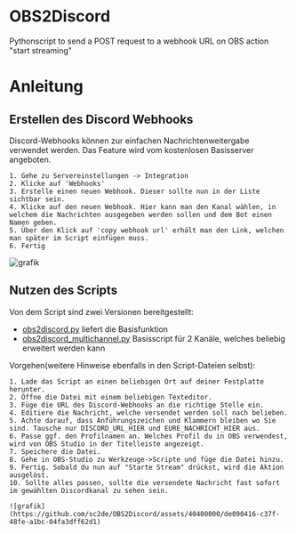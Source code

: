 # OBS2Discord
Pythonscript to send a POST request to a webhook URL on OBS action "start streaming"

# Anleitung

## Erstellen des Discord Webhooks

Discord-Webhooks können zur einfachen Nachrichtenweitergabe verwendet werden. Das Feature wird vom kostenlosen Basisserver angeboten.

    1. Gehe zu Servereinstellungen -> Integration
    2. Klicke auf 'Webhooks'
    3. Erstelle einen neuen Webhook. Dieser sollte nun in der Liste sichtbar sein.
    4. Klicke auf den neuen Webhook. Hier kann man den Kanal wählen, in welchem die Nachrichten ausgegeben werden sollen und dem Bot einen Namen geben.
    5. Über den Klick auf 'copy webhook url' erhält man den Link, welchen man später im Script einfügen muss.
    6. Fertig

![grafik](https://github.com/sc2de/OBS2Discord/assets/40400000/e2cdc7bc-1b5e-41d6-b79e-35e8a9a2a229)


## Nutzen des Scripts

Von dem Script sind zwei Versionen bereitgestellt:

 - [obs2discord.py](https://github.com/sc2de/OBS2Discord/blob/main/obs2discord.py) liefert die Basisfunktion
 - [obs2discord_multichannel.py](https://github.com/sc2de/OBS2Discord/blob/main/obs2discord_multichannel.py) Basisscript für 2 Kanäle, welches beliebig erweitert werden kann


Vorgehen(weitere Hinweise ebenfalls in den Script-Dateien selbst):

    1. Lade das Script an einen beliebigen Ort auf deiner Festplatte herunter.
    2. Öffne die Datei mit einem beliebigen Texteditor.
    3. Füge die URL des Discord-Webhooks an die richtige Stelle ein.
    4. Editiere die Nachricht, welche versendet werden soll nach belieben.
    5. Achte darauf, dass Anführungszeichen und Klammern bleiben wo Sie sind. Tausche nur DISCORD_URL_HIER und EURE_NACHRICHT_HIER aus.
    6. Passe ggf. den Profilnamen an. Welches Profil du in OBS verwendest, wird von OBS Studio in der Titelleiste angezeigt.
    7. Speichere die Datei.
    8. Gehe in OBS-Studio zu Werkzeuge->Scripte und füge die Datei hinzu.
    9. Fertig. Sobald du nun auf "Starte Stream" drückst, wird die Aktion ausgelöst.
    10. Sollte alles passen, sollte die versendete Nachricht fast sofort im gewählten Discordkanal zu sehen sein.

    ![grafik](https://github.com/sc2de/OBS2Discord/assets/40400000/de090416-c37f-48fe-a1bc-04fa3dff62d1)
